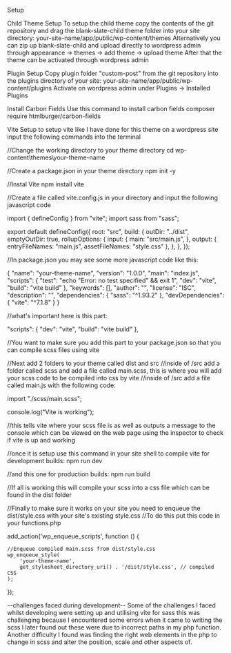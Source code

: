 Setup

Child Theme Setup
To setup the child theme copy the contents of the git repository and drag the blank-slate-child theme folder into your site directory: your-site-name/app/public/wp-content/themes
Alternatively you can zip up blank-slate-child and upload directly to wordpress admin through appearance -> themes -> add theme -> upload theme
After that the theme can be activated through wordpress admin

Plugin Setup
Copy plugin folder "custom-post" from the git repository into the plugins directory of your site: your-site-name/app/public/wp-content/plugins
Activate on wordpress admin under Plugins -> Installed Plugins

Install Carbon Fields
Use this command to install carbon fields
composer require htmlburger/carbon-fields



Vite Setup
to setup vite like I have done for this theme on a wordpress site input the following commands into the terminal

//Change the working directory to your theme directory
cd wp-content\themes\your-theme-name

//Create a package.json in your theme directory
npm init -y

//Instal Vite
npm install vite


//Create a file called vite.config.js in your directory and input the following javascript code

import { defineConfig } from "vite";
import sass from "sass";

export default defineConfig({
  root: "src",
  build: {
    outDir: "../dist",
    emptyOutDir: true,
    rollupOptions: {
        input: {
        main: "src/main.js",
      },
        output: {
        entryFileNames: "main.js",
        assetFileNames: "style.css"
      },
    },
  },
});


//In package.json you may see some more javascript code like this:

{
  "name": "your-theme-name",
  "version": "1.0.0",
  "main": "index.js",
  "scripts": {
    "test": "echo \"Error: no test specified\" && exit 1",
    "dev": "vite",
    "build": "vite build"
  },
  "keywords": [],
  "author": "",
  "license": "ISC",
  "description": "",
  "dependencies": {
    "sass": "^1.93.2"
  },
  "devDependencies": {
    "vite": "^7.1.8"
  }
}

//what's important here is this part:

  "scripts": {
    "dev": "vite",
    "build": "vite build"
    },

//You want to make sure you add this part to your package.json so that you can compile scss files using vite


//Next add 2 folders to your theme called dist and src
//inside of /src add a folder called scss and add a file called main.scss, this is where you will add your scss code to be compiled into css by vite
//inside of /src add a file called main.js with the following code:

import "./scss/main.scss";

console.log("Vite is working");

//this tells vite where your scss file is as well as outputs a message to the console which can be viewed on the web page using the inspector to check if vite is up and working


//once it is setup use this command in your site shell to compile vite for development builds:
npm run dev

//and this one for production builds:
npm run build

//If all is working this will compile your scss into a css file which can be found in the dist folder


//Finally to make sure it works on your site you need to enqueue the dist/style.css with your site's existing style.css
//To do this put this code in your functions.php


add_action('wp_enqueue_scripts', function () {

    //Enqueue compiled main.scss from dist/style.css
    wp_enqueue_style(
        'your-theme-name',
        get_stylesheet_directory_uri() . '/dist/style.css', // compiled CSS
    );
});




--challenges faced during development--
Some of the challenges I faced whilst developing were setting up and utilising vite for sass this was challenging because I encountered some errors when it came to writing the scss I later found out these were due to incorrect paths in my php function.
Another difficulty I found was finding the right web elements in the php to change in scss and alter the position, scale and other aspects of.
